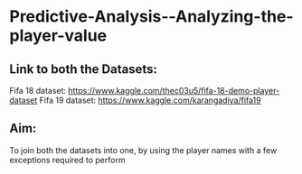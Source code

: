 # Predictive-Analysis--Analyzing-the-player-value


## Link to both the Datasets:
Fifa 18 dataset:  https://www.kaggle.com/thec03u5/fifa-18-demo-player-dataset
Fifa 19 dataset: https://www.kaggle.com/karangadiya/fifa19


## Aim:
To join both  the datasets into one, by using the player names with a few exceptions required to perform


